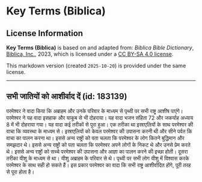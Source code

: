 # Key Terms (Biblica)

## License Information

**Key Terms (Biblica)** is based on and adapted from: _Biblica Bible Dictionary_, [Biblica, Inc.](https://www.biblica.com/), 2023, which is licensed under a [CC BY-SA 4.0 license](https://creativecommons.org/licenses/by-sa/4.0/legalcode.en).

This markdown version (created `2025-10-20`) is provided under the same license.



--------------------------------

## सभी जातियों को आशीर्वाद दें (id: 183139)

परमेश्वर ने वादा किया कि अब्राहम और उनके परिवार के माध्यम से पृथ्वी पर सभी राष्ट्र आशीष पाएंगे। परमेश्वर ने यह वादा इसहाक और याकूब से भी दोहराया। यह वादा भजन संहिता 72 और जकर्याह अध्याय 8 में भी दोहराया गया। यह वादा कई तरीकों से पूरा हुआ। एक तरीका था इस्राएलियों के साथ परमेश्वर की वाचा कि व्यवस्था के माध्यम से। इस्राएलियों को केवल परमेश्वर की उपासना करनी थी और सीने पर्वत कि वाचा का पालन करना था। इससे अन्य राष्ट्रों को पता चलता कि परमेश्वर के लोग कितने बुद्धिमान और समझदार थे। इससे अन्य राष्ट्रों को पता चलता कि परमेश्वर अपने लोगों के निकट थे और उनसे प्रेम करते थे। इससे अन्य राष्ट्रों को सच्चे परमेश्वर की उपासना और आज्ञा का पालन करने की इच्छा होती। दूसरा तरीका यीशु के माध्यम से था। यीशु अब्राहम के परिवार से थे। पृथ्वी पर सभी लोग यीशु में विश्वास करके परमेश्वर के साथ सही हो सकते हैं। इस प्रकार परमेश्वर का वादा कि सभी राष्ट्र आशीर्वादित होंगे, पूरी तरह से पूरा होता है।


